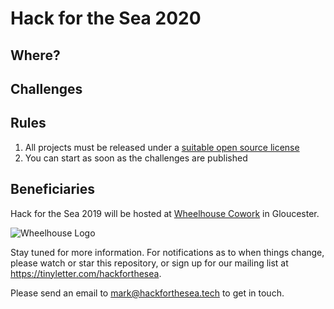 # Hack for the Sea 2020

## Where?

## Challenges

## Rules

1. All projects must be released under a [suitable open source license](https://choosealicense.com/)
2. You can start as soon as the challenges are published

## Beneficiaries

Hack for the Sea 2019 will be hosted at [Wheelhouse Cowork](https://wheelhousecowork.com) in Gloucester.

![Wheelhouse Logo](https://www.wheelhousecowork.com/en/business/getlogo?w=600&h=200&mode=pad)


Stay tuned for more information. For notifications as to when things change, please watch or star this repository, or sign up for our mailing list at https://tinyletter.com/hackforthesea.

Please send an email to [mark@hackforthesea.tech](mailto:mark@hackforthesea.tech) to get in touch.
